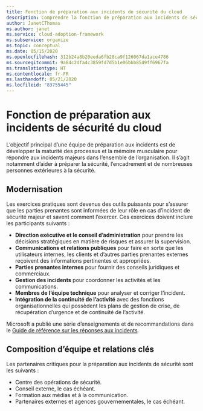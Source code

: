 ```yaml
---
title: Fonction de préparation aux incidents de sécurité du cloud
description: Comprendre la fonction de préparation aux incidents de sécurité du cloud.
author: JanetCThomas
ms.author: janet
ms.service: cloud-adoption-framework
ms.subservice: organize
ms.topic: conceptual
ms.date: 05/15/2020
ms.openlocfilehash: 312b24a8b20eeda6fb28ca9f126067da1ace4786
ms.sourcegitcommit: 9a84c2dfa4c3859fd7d5b1e06bbb8549ff6967fa
ms.translationtype: HT
ms.contentlocale: fr-FR
ms.lasthandoff: 05/21/2020
ms.locfileid: "83755445"
---
```

# <a name="function-of-cloud-security-incident-preparation"></a>Fonction de préparation aux incidents de sécurité du cloud

L’objectif principal d’une équipe de préparation aux incidents est de développer la maturité des processus et la mémoire musculaire pour répondre aux incidents majeurs dans l’ensemble de l’organisation. Il s’agit notamment d’aider à préparer la sécurité, l’encadrement et de nombreuses personnes extérieures à la sécurité.

## <a name="modernization"></a>Modernisation

Les exercices pratiques sont devenus des outils puissants pour s’assurer que les parties prenantes sont informées de leur rôle en cas d’incident de sécurité majeur et savent comment l’exercer. Ces exercices doivent inclure les participants suivants :

- **Direction exécutive et le conseil d’administration** pour prendre les décisions stratégiques en matière de risques et assurer la supervision.
- **Communications et relations publiques** pour faire en sorte que les utilisateurs internes, les clients et d’autres parties prenantes externes reçoivent des informations pertinentes et appropriées.
- **Parties prenantes internes** pour fournir des conseils juridiques et commerciaux.
- **Gestion des incidents** pour coordonner les activités et les communications.
- **Membres de l’équipe technique** pour analyser et corriger l’incident.
- **Intégration de la continuité de l’activité** avec des fonctions organisationnelles qui possèdent les plans de gestion de crise, de récupération d’urgence et de continuité de l’activité.

<!-- docsTest:ignore "Incident Response Reference Guide (IRRG) " -->
<!-- cSpell:ignore IRRG -->

Microsoft a publié une série d’enseignements et de recommandations dans le [Guide de référence sur les réponses aux incidents](https://aka.ms/IRRG).

## <a name="team-composition-and-key-relationships"></a>Composition d’équipe et relations clés

Les partenaires critiques pour la préparation aux incidents de sécurité sont les suivants :

- Centre des opérations de sécurité.
- Conseil externe, le cas échéant.
- Formation aux médias et à la communication.
- Partenaires externes et agences gouvernementales, le cas échéant.
